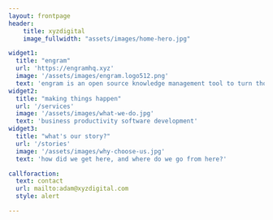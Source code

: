 ```yaml
---
layout: frontpage
header:
    title: xyzdigital
    image_fullwidth: "assets/images/home-hero.jpg"

widget1:
  title: "engram"
  url: 'https://engramhq.xyz'
  image: '/assets/images/engram.logo512.png'
  text: 'engram is an open source knowledge management tool to turn thoughts into actions'
widget2:
  title: "making things happen"
  url: '/services'
  image: '/assets/images/what-we-do.jpg'
  text: 'business productivity software development'
widget3:
  title: "what's our story?"
  url: '/stories'
  image: '/assets/images/why-choose-us.jpg'
  text: 'how did we get here, and where do we go from here?'

callforaction:
  text: contact
  url: mailto:adam@xyzdigital.com
  style: alert

---
```

